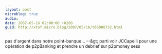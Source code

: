 ```yaml
---
layout: post
microblog: true
audio: 
date: 2007-05-16 02:00:00 +0200
guid: http://xtof.micro.blog/2007/05/16/t66088732.html
---
```

pas d'argent dans notre point-banque... --&amp;gt; parti voir JCCapelli pour une opération de p2pBanking et prendre un debrief sur p2pmoney sess
